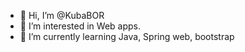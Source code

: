 - 👋 Hi, I’m @KubaBOR
- 👀 I’m interested in Web apps.
- 🌱 I’m currently learning Java, Spring web, bootstrap

<!---
KubaBOR/KubaBOR is a ✨ special ✨ repository because its `README.md` (this file) appears on your GitHub profile.
You can click the Preview link to take a look at your changes.
--->
